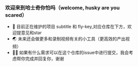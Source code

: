 <div style="padding:40px">

### 欢迎来到哈士奇你怕吗（welcome, husky are you scared）
- 🐝 目前正在维护的项目 subtitle 和 fly-key,对应仓库在下方，欢迎提意见和star
- 🌏 未来还会做更多和录制视频有关的小工具（更高效的产出视频）
- 🙏🏻 如果有什么需求可以在这个仓库的issue中进行提交，我会考虑帮你完成并回复你，谢谢

<div>
